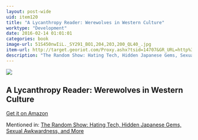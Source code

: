```yaml
---
layout: post-wide
uid: item120
title: "A Lycanthropy Reader: Werewolves in Western Culture"
worktype: "Development"
date: 2016-02-14 01:01:01
categories: book
image-url: 51S450nwIiL._SY291_BO1,204,203,200_QL40_.jpg
item-url: http://target.georiot.com/Proxy.ashx?tsid=14707&GR_URL=http%3A%2F%2Fwww.amazon.com%2FLycanthropy-Reader-Werewolves-Western-Culture%2Fdp%2F0815623844
description: "The Random Show: Hating Tech, Hidden Japanese Gems, Sexual Awkwardness, and More"
---
```

<a href="http://target.georiot.com/Proxy.ashx?tsid=14707&GR_URL=http%3A%2F%2Fwww.amazon.com%2FLycanthropy-Reader-Werewolves-Western-Culture%2Fdp%2F0815623844" target="blank"><img src="../../../../img/thumbs/51S450nwIiL._SY291_BO1,204,203,200_QL40_.jpg" class="prod-img"></a>
<h2>A Lycanthropy Reader: Werewolves in Western Culture</h2>
<p><a href="http://target.georiot.com/Proxy.ashx?tsid=14707&GR_URL=http%3A%2F%2Fwww.amazon.com%2FLycanthropy-Reader-Werewolves-Western-Culture%2Fdp%2F0815623844" target="blank">Get it on Amazon</a><p>
<p>Mentioned in: <a href="http://fourhourworkweek.com/2014/11/25/the-random-show-hating-tech-hidden-japanese-gems-sexual-awkwardness-and-more/" target="blank">The Random Show: Hating Tech, Hidden Japanese Gems, Sexual Awkwardness, and More</a></p>
